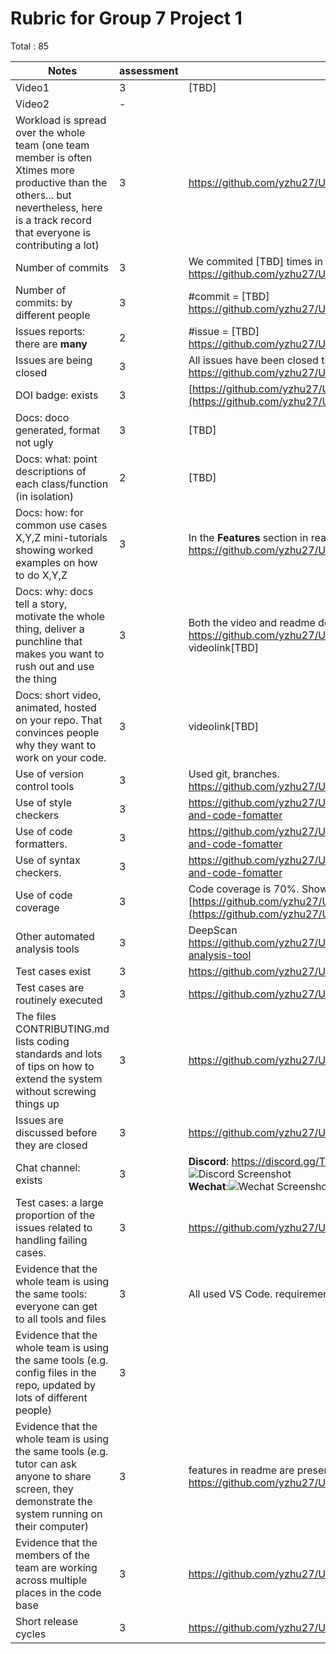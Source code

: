 # Rubric for Group 7 Project 1

Total : 85


|Notes|assessment|evidence|
|-----|---------|----------|
|Video1|3|[TBD]|
|Video2|-| |
|Workload is spread over the whole team (one team member is often Xtimes more productive than the others... but nevertheless, here is a track record that everyone is contributing a lot)|3| https://github.com/yzhu27/UnitPriceHelper/graphs/contributors|
|Number of commits|3|We commited [TBD] times in total.<br />https://github.com/yzhu27/UnitPriceHelper/commits|
|Number of commits: by different people|3|#commit = [TBD] <br />https://github.com/yzhu27/UnitPriceHelper/graphs/contributors|
|Issues reports: there are **many**|2|#issue = [TBD] <br />https://github.com/yzhu27/UnitPriceHelper/issues|
|Issues are being closed|3|All issues have been closed till the due date.<br />https://github.com/yzhu27/UnitPriceHelper/issues|
|DOI badge: exists|3|[https://github.com/yzhu27/UnitPriceHelper](https://github.com/yzhu27/UnitPriceHelper/blob/main/README.md)|
|Docs: doco generated, format not ugly |3|[TBD]|
|Docs: what: point descriptions of each class/function (in isolation) |2|[TBD]|
|Docs: how: for common use cases X,Y,Z mini-tutorials showing worked examples on how to do X,Y,Z|3|In the **Features** section in readme.<br />https://github.com/yzhu27/UnitPriceHelper/blob/main/README.md|
|Docs: why: docs tell a story, motivate the whole thing, deliver a punchline that makes you want to rush out and use the thing|3|Both the video and readme describe our motivation.<br />https://github.com/yzhu27/UnitPriceHelper/blob/main/README.md<br />videolink[TBD]|
|Docs: short video, animated, hosted on your repo. That convinces people why they want to work on your code.|3|videolink[TBD]|
|Use of version control tools|3|Used git, branches.<br />https://github.com/yzhu27/UnitPriceHelper|
|Use of style checkers |3|https://github.com/yzhu27/UnitPriceHelper/blob/main/README.md#style-checker-and-code-fomatter|
|Use of code formatters. | 3 |https://github.com/yzhu27/UnitPriceHelper/blob/main/README.md#style-checker-and-code-fomatter|
|Use of syntax checkers. | 3 |https://github.com/yzhu27/UnitPriceHelper/blob/main/README.md#style-checker-and-code-fomatter|
|Use of code coverage |3|Code coverage is 70%. Shown in the badging.<br />[https://github.com/yzhu27/UnitPriceHelper](https://github.com/yzhu27/UnitPriceHelper/blob/main/README.md)|
|Other automated analysis tools|3|DeepScan<br />https://github.com/yzhu27/UnitPriceHelper/blob/main/README.md#automated-analysis-tool|
|Test cases exist|3|https://github.com/yzhu27/UnitPriceHelper/tree/main/test|
|Test cases are routinely executed| 3 |https://github.com/yzhu27/UnitPriceHelper/blob/main/.github/workflows/node.js.yml|
|The files CONTRIBUTING.md lists coding standards and lots of tips on how to extend the system without screwing things up|3|https://github.com/yzhu27/UnitPriceHelper/blob/main/CONTRIBUTING.md|
|Issues are discussed before they are closed|3|https://github.com/yzhu27/UnitPriceHelper/issues|
|Chat channel: exists|3|**Discord**: https://discord.gg/TMqzrGrc<br />![Discord Screenshot](https://raw.githubusercontent.com/yzhu27/UnitPriceHelper/main/docs/images/screenshot2.png)<br />**Wechat**:![Wechat Screenshot](https://raw.githubusercontent.com/yzhu27/UnitPriceHelper/main/docs/images/screenshot.png)|
|Test cases: a large proportion of the issues related to handling failing cases.|3|https://github.com/yzhu27/UnitPriceHelper/issues|
|Evidence that the whole team is using the same tools: everyone can get to all tools and files|3|All used VS Code. requirementlink[TBD]|
|Evidence that the whole team is using the same tools (e.g. config files in the repo, updated by lots of different people)|3| |
|Evidence that the whole team is using the same tools (e.g. tutor can ask anyone to share screen, they demonstrate the system running on their computer)|3|features in readme are presented on different computers.<br />https://github.com/yzhu27/UnitPriceHelper/blob/main/README.md|
|Evidence that the members of the team are working across multiple places in the code base|3|https://github.com/yzhu27/UnitPriceHelper/commits|
|Short release cycles |3|https://github.com/yzhu27/UnitPriceHelper/commits|
